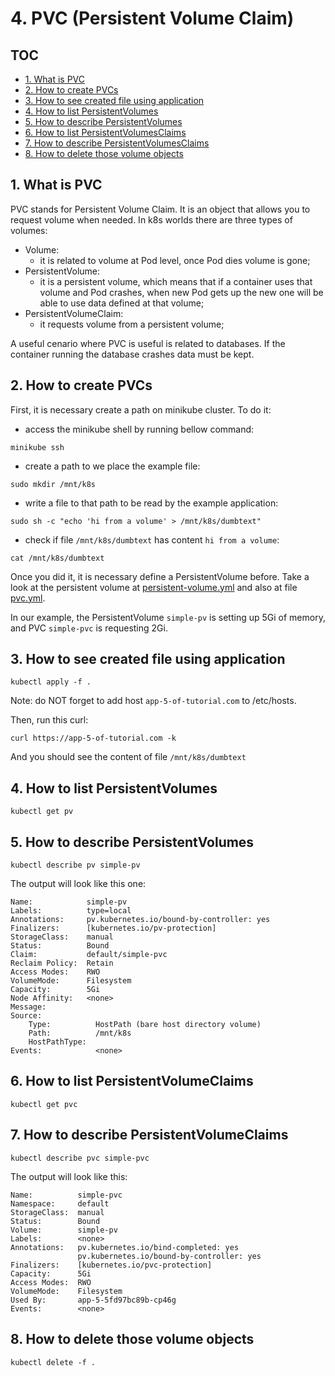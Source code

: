 # 4. PVC (Persistent Volume Claim)

## TOC
- [1. What is PVC](#1-what-is-pvc)
- [2. How to create PVCs](#2-how-to-create-pvcs)
- [3. How to see created file using application](#3-how-to-see-created-file-using-application)
- [4. How to list PersistentVolumes](#4-how-to-list-persistentvolumes)
- [5. How to describe PersistentVolumes](#5-how-to-describe-persistentvolumes)
- [6. How to list PersistentVolumesClaims](#6-how-to-list-persistentvolumesclaims)
- [7. How to describe PersistentVolumesClaims](#7-how-to-describe-persistentvolumesclaims)
- [8. How to delete those volume objects](#8-how-to-delete-thos-volume-objects)


## 1. What is PVC <div id='1-what-is-pvc'>

PVC stands for Persistent Volume Claim. It is an object that allows you to request volume when needed.
In k8s worlds there are three types of volumes:
- Volume:
    * it is related to volume at Pod level, once Pod dies volume is gone;
- PersistentVolume:
    * it is a persistent volume, which means that if a container uses that volume and Pod crashes, when new Pod gets up the new one will be able to use data defined at that volume;
- PersistentVolumeClaim:
    * it requests volume from a persistent volume;

A useful cenario where PVC is useful is related to databases. If the container running the database crashes data must be kept.

## 2. How to create PVCs <div id='2-how-to-create-pvcs'>

First, it is necessary create a path on minikube cluster. To do it:
- access the minikube shell by running bellow command:

```
minikube ssh
```

- create a path to we place the example file:

```
sudo mkdir /mnt/k8s
```

- write a file to that path to be read by the example application:

```
sudo sh -c "echo 'hi from a volume' > /mnt/k8s/dumbtext"
```

- check if file `/mnt/k8s/dumbtext` has content `hi from a volume`:

```
cat /mnt/k8s/dumbtext
```

Once you did it, it is necessary define a PersistentVolume before. Take a look at the persistent volume at [persistent-volume.yml](persistent-volume.yml) and also at file [pvc.yml](pvc.yml).


In our example, the PersistentVolume `simple-pv` is setting up 5Gi of memory, and PVC `simple-pvc` is requesting 2Gi.

## 3. How to see created file using application <div id='3-how-to-see-created-file-using-application'>

```
kubectl apply -f .
```

Note: do NOT forget to add host `app-5-of-tutorial.com` to /etc/hosts.

Then, run this curl:

```
curl https://app-5-of-tutorial.com -k
```

And you should see the content of file `/mnt/k8s/dumbtext`

## 4. How to list PersistentVolumes <div id='4-how-to-list-persistentvolumes'>

```
kubectl get pv
```

## 5. How to describe PersistentVolumes <div id='5-how-to-describe-persistentvolumes'>

```
kubectl describe pv simple-pv
```

The output will look like this one:

```
Name:            simple-pv
Labels:          type=local
Annotations:     pv.kubernetes.io/bound-by-controller: yes
Finalizers:      [kubernetes.io/pv-protection]
StorageClass:    manual
Status:          Bound
Claim:           default/simple-pvc
Reclaim Policy:  Retain
Access Modes:    RWO
VolumeMode:      Filesystem
Capacity:        5Gi
Node Affinity:   <none>
Message:         
Source:
    Type:          HostPath (bare host directory volume)
    Path:          /mnt/k8s
    HostPathType:  
Events:            <none>

```

## 6. How to list PersistentVolumeClaims <div id='6-how-to-list-persistentvolumesclaims'>

```
kubectl get pvc
```

## 7. How to describe PersistentVolumeClaims <div id='7-how-to-describe-persistentvolumesclaims'>

```
kubectl describe pvc simple-pvc
```

The output will look like this:

```
Name:          simple-pvc
Namespace:     default
StorageClass:  manual
Status:        Bound
Volume:        simple-pv
Labels:        <none>
Annotations:   pv.kubernetes.io/bind-completed: yes
               pv.kubernetes.io/bound-by-controller: yes
Finalizers:    [kubernetes.io/pvc-protection]
Capacity:      5Gi
Access Modes:  RWO
VolumeMode:    Filesystem
Used By:       app-5-5fd97bc89b-cp46g
Events:        <none>
```

## 8. How to delete those volume objects <div id='8-how-to-delete-thos-volume-objects'>

```
kubectl delete -f .
```
